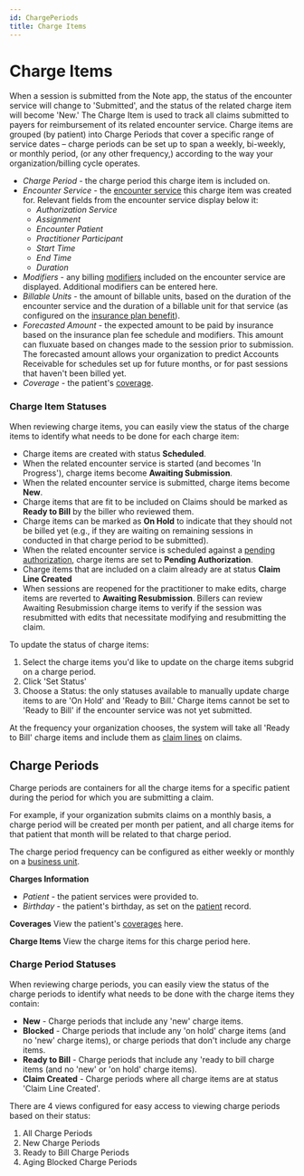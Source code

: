 ```yaml
---
id: ChargePeriods
title: Charge Items
---
```

# Charge Items

When a session is submitted from the Note app, the status of the encounter service will change to 'Submitted', and the status of the related charge item will become 'New.' The Charge Item is used to track all claims submitted to payers for reimbursement of its related encounter service. Charge items are grouped (by patient) into Charge Periods that cover a specific range of service dates – charge periods can be set up to span a weekly, bi-weekly, or monthly period, (or any other frequency,) according to the way your organization/billing cycle operates. 

- *Charge Period* - the charge period this charge item is included on.
- *Encounter Service* - the [encounter service](../Scheduling/SingleEncounters.md/#encounter-services) this charge item was created for. Relevant fields from the encounter service display below it:
    - *Authorization Service*
    - *Assignment*
    - *Encounter Patient*
    - *Practitioner Participant*
    - *Start Time*
    - *End Time* 
    - *Duration*
- *Modifiers* - any billing [modifiers](../AdminSetup/FeeSchedules.md/#modifiers) included on the encounter service are displayed. Additional modifiers can be entered here.
- *Billable Units* - the amount of billable units, based on the duration of the encounter service and the duration of a billable unit for that service (as configured on the [insurance plan benefit](../AdminSetup/InsurancePlan.md/#insurance-plan-benefits)).
- *Forecasted Amount* - the expected amount to be paid by insurance based on the insurance plan fee schedule and modifiers. This amount can fluxuate based on changes made to the session prior to submission. The forecasted amount allows your organization to predict Accounts Receivable for schedules set up for future months, or for past sessions that haven't been billed yet.
- *Coverage* - the patient's [coverage](../Patients/Coverages.md).

### Charge Item Statuses

When reviewing charge items, you can easily view the status of the charge items to identify what needs to be done for each charge item:

- Charge items are created with status **Scheduled**.
- When the related encounter service is started (and becomes 'In Progress'), charge items become **Awaiting Submission**.
- When the related encounter service is submitted, charge items become **New**.
- Charge items that are fit to be included on Claims should be marked as **Ready to Bill** by the biller who reviewed them.
- Charge items can be marked as **On Hold** to indicate that they should not be billed yet (e.g., if they are waiting on remaining sessions in conducted in that charge period to be submitted).
- When the related encounter service is scheduled against a [pending authorization](../Patients/Authorization.md/#pending-authorizations), charge items are set to **Pending Authorization**.
- Charge items that are included on a claim already are at status **Claim Line Created**
- When sessions are reopened for the practitioner to make edits, charge items are reverted to **Awaiting Resubmission**. Billers can review Awaiting Resubmission charge items to verify if the session was resubmitted with edits that necessitate modifying and resubmitting the claim.

To update the status of charge items:

1. Select the charge items you'd like to update on the charge items subgrid on a charge period.
2. Click 'Set Status'
3. Choose a Status: the only statuses available to manually update charge items to are 'On Hold' and 'Ready to Bill.' Charge items cannot be set to 'Ready to Bill' if the encounter service was not yet submitted. 

At the frequency your organization chooses, the system will take all 'Ready to Bill' charge items and include them as [claim lines](../Billing/Claims.md/#claim-lines) on claims.

## Charge Periods

Charge periods are containers for all the charge items for a specific patient during the period for which you are submitting a claim.

For example, if your organization submits claims on a monthly basis, a charge period will be created per month per patient, and all charge items for that patient that month will be related to that charge period.

The charge period frequency can be configured as either weekly or monthly on a [business unit](../AdminSetup/BusinessUnit.md).

**Charges Information**
- *Patient* - the patient services were provided to.
- *Birthday* - the patient's birthday, as set on the [patient](../Patients/Overview.md) record.

**Coverages**
View the patient's [coverages](../Patients/Coverages.md) here.

**Charge Items**
View the charge items for this charge period here.

### Charge Period Statuses
When reviewing charge periods, you can easily view the status of the charge periods to identify what needs to be done with the charge items they contain:

- **New** - Charge periods that include any 'new' charge items.
- **Blocked** - Charge periods that include any 'on hold' charge items (and no 'new' charge items), or charge periods that don't include any charge items.
- **Ready to Bill** - Charge periods that include any 'ready to bill charge items (and no 'new' or 'on hold' charge items).
- **Claim Created** - Charge periods where all charge items are at status 'Claim Line Created'.

There are 4 views configured for easy access to viewing charge periods based on their status:
1. All Charge Periods
2. New Charge Periods
3. Ready to Bill Charge Periods
4. Aging Blocked Charge Periods


